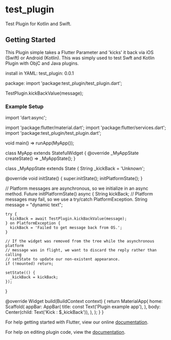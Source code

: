 # test_plugin

Test Plugin for Kotlin and Swift.

## Getting Started

This Plugin simple takes a Flutter Parameter and 'kicks' it back via iOS (Swift) or Android (Kotlin). This was simply used to test Swft and Kotlin Plugin with ObjC and Java plugins.

install in YAML: 
test_plugin: 0.0.1

package: import 'package:test_plugin/test_plugin.dart';

TestPlugin.kickBackValue(message);

### Example Setup
import 'dart:async';

import 'package:flutter/material.dart';
import 'package:flutter/services.dart';
import 'package:test_plugin/test_plugin.dart';

void main() => runApp(MyApp());

class MyApp extends StatefulWidget {
  @override
  _MyAppState createState() => _MyAppState();
}

class _MyAppState extends State<MyApp> {
  String _kickBack = 'Unknown';

  @override
  void initState() {
    super.initState();
    initPlatformState();
  }

  // Platform messages are asynchronous, so we initialize in an async method.
  Future<void> initPlatformState() async {
    String kickBack;
    // Platform messages may fail, so we use a try/catch PlatformException.
    String message = "dynamic text";

    try {
      kickBack = await TestPlugin.kickBackValue(message);
    } on PlatformException {
      kickBack = 'Failed to get message back from OS.';
    }

    // If the widget was removed from the tree while the asynchronous platform
    // message was in flight, we want to discard the reply rather than calling
    // setState to update our non-existent appearance.
    if (!mounted) return;

    setState(() {
      _kickBack = kickBack;
    });
  }

  @override
  Widget build(BuildContext context) {
    return MaterialApp(
      home: Scaffold(
        appBar: AppBar(
          title: const Text('Plugin example app'),
        ),
        body: Center(child: Text('Kick : $_kickBack')),
      ),
    );
  }
}



For help getting started with Flutter, view our online
[documentation](https://flutter.io/).

For help on editing plugin code, view the [documentation](https://flutter.io/developing-packages/#edit-plugin-package).
